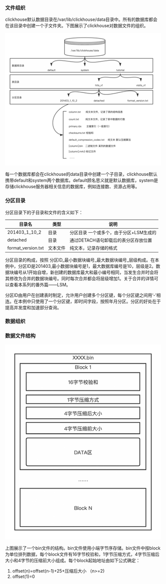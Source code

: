 ### 文件组织

clickhouse默认数据目录在/var/lib/clickhouse/data目录中。所有的数据库都会在该目录中创建一个子文件夹。下图展示了clickhouse对数据文件的组织。

![img](.images/clickhouse目录结构-3-1024x874.png)

每一个数据库都会在clickhouse的data目录中创建一个子目录，clickhouse默认携带default和system两个数据库。default顾名思义就是默认数据库，system是存储clickhouse服务器相关信息的数据库，例如连接数、资源占用等。



### 分区目录

分区目录下的子目录和文件的含义如下：

| 目录名             | 类型     | 说明                                    |
| ------------------ | -------- | --------------------------------------- |
| 201403_1_10_2      | 目录     | 分区目录 一个或多个，由于分区+LSM生成的 |
| detached           | 目录     | 通过DETACH语句卸载后的表分区存放位置    |
| format_version.txt | 文本文件 | 纯文本，记录存储的格式                  |

分区目录的构成，按照 分区ID_最小数据块编号_最大数据块编号_层级构成。在本例中，分区ID是201403,最小数据块编号是1，最大数据库编号是10，层级是2。数据块编号从1开始自增，新创建的数据库最大和最小编号相同，当发生合并时会将其修改为合并的数据块编号。同时每次合并都会将层级增加1。关于合并的详情可以查看本系列的番外篇——LSM。

分区ID由用户在创建表时制定，允许用户创建多个分区键，每个分区键之间用‘-’相连。在本例中只使用了一个分区键，即时间字段，按照年月分区。分区的好处在于提高并发度和加速部分查询。



### 数据组织

### 数据文件结构

![img](.images/clickhouse数据文件结构-816x1024.png)

上图展示了一个bin文件的结构。bin文件使用小端字节序存储。bin文件中按block为单位排列数据，每个block文件有16字节校验和，1字节压缩方式，4字节压缩后大小和4字节的压缩前大小组成。每个block起始地址由如下公式确定：

1. offset(n)=offset(n-1)+25+压缩后大小 （n>=2)
2. offset(1)=0